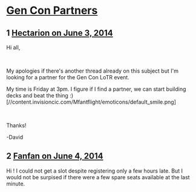 # [Gen Con Partners](https://community.fantasyflightgames.com/topic/107829-gen-con-partners/)

## 1 [Hectarion on June 3, 2014](https://community.fantasyflightgames.com/topic/107829-gen-con-partners/?do=findComment&comment=1106787)

Hi all,

 

My apologies if there's another thread already on this subject but I'm looking for a partner for the Gen Con LoTR event. 

My time is Friday at 3pm. I figure if I find a partner, we can start building decks and beat the thing :) [//content.invisioncic.com/Mfantflight/emoticons/default_smile.png]

 

Thanks!

-David

## 2 [Fanfan on June 4, 2014](https://community.fantasyflightgames.com/topic/107829-gen-con-partners/?do=findComment&comment=1109068)

Hi ! I could not get a slot despite registering only a few hours late. But I would not be surpised if there were a few spare seats available at the last minute.

